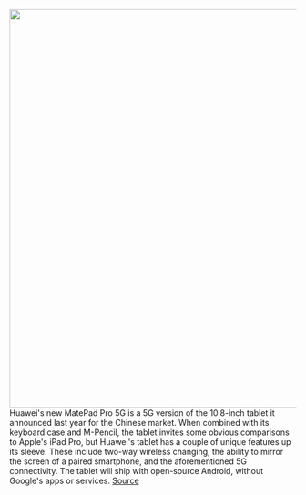 <img src='https://cdn.vox-cdn.com/thumbor/AOFZg5h-bKKxXd_snC5Ch4EQcOU=/0x140:2040x1360/1200x800/filters:focal(924x702:1250x1028)/cdn.vox-cdn.com/uploads/chorus_image/image/66362295/jporter_200218_3911_0033.0.jpg' width='700px' /><br/>
Huawei's new MatePad Pro 5G is a 5G version of the 10.8-inch tablet it announced last year for the Chinese market. When combined with its keyboard case and M-Pencil, the tablet invites some obvious comparisons to Apple's iPad Pro, but Huawei's tablet has a couple of unique features up its sleeve. These include two-way wireless changing, the ability to mirror the screen of a paired smartphone, and the aforementioned 5G connectivity. The tablet will ship with open-source Android, without Google's apps or services.
<a href='https://www.theverge.com/2020/2/24/21145754/huawei-matepad-pro-5g-tablet-wireless-charging-specs-news-features'> Source <a/>